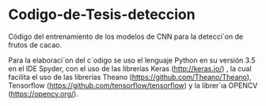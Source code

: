 # Codigo-de-Tesis-deteccion
Código del entrenamiento de los modelos de CNN para la detecci´on de frutos de cacao.

Para la elaboraci´on del c´odigo se uso el lenguaje Python en su versión 3.5 en el IDE
Spyder, con el uso de las librerías Keras (http://keras.io/) , la cual facilita el uso de las librerías Theano
(https://github.com/Theano/Theano), Tensorflow (https://github.com/tensorflow/tensorflow) y la librer´ıa OPENCV (https://opencv.org/).




